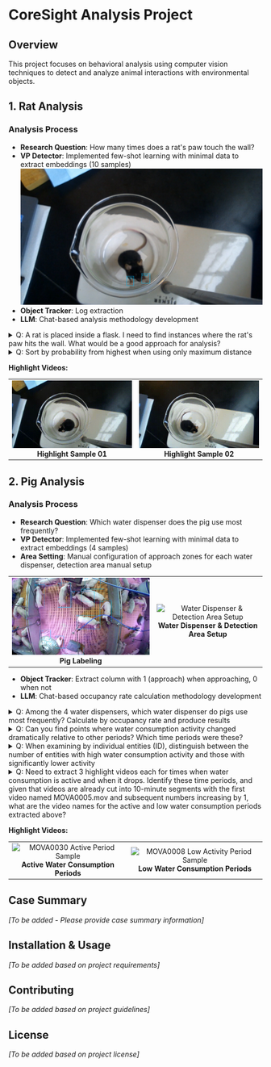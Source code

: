 # CoreSight Analysis Project

## Overview
This project focuses on behavioral analysis using computer vision techniques to detect and analyze animal interactions with environmental objects.

## 1. Rat Analysis

### Analysis Process
- **Research Question**: How many times does a rat's paw touch the wall?
- **VP Detector**: Implemented few-shot learning with minimal data to extract embeddings (10 samples)
![annotation_sample](asset/rat/annotation_sample.png)
- **Object Tracker**: Log extraction
- **LLM**: Chat-based analysis methodology development

<details>
<summary>Q: A rat is placed inside a flask. I need to find instances where the rat's paw hits the wall. What would be a good approach for analysis?</summary>

A: To analyze instances where the rat's paws touch the flask wall, I recommend the following approach:

1. **Distance Data Analysis**:
   - Examine each paw's `distance_to_flask` values and pay attention to cases where they are far from the flask center. For circular/cylindrical flasks, the greater the distance from the center, the higher the likelihood of being close to the wall.
   - Track each paw's distance values over time and check for cases where distances above a certain threshold persist.

2. **Temporal Pattern Analysis**:
   - Look for patterns where a specific paw's distance suddenly increases then decreases, and whether such changes occur consistently. This could indicate wall-hitting behavior.
   - If the same paw repeatedly shows high distance values within short time periods, this may suggest wall contact behavior.

3. **Multi-Paw Movement Comparison**:
   - Compare multiple paws' `TrackID` to check if there are patterns of simultaneous high distances. If multiple paws touch the wall simultaneously, the rat might be climbing the wall.

4. **Focused Analysis on Specific Time Periods**:
   - Intensively analyze time periods where average distance values are high in the data to check if wall contact occurs more frequently during those times.

5. **Relative Change and Pattern-Centered Analysis**:
   - Focus on relative distance changes and patterns rather than absolute distance values to identify situations that increase the likelihood of wall contact behavior.

</details>

<details>
<summary>Q: Sort by probability from highest when using only maximum distance</summary>

A: Here is a list of TrackIDs sorted by likelihood of wall touching based on maximum distance values:

1. **ID 5:**
   - Time Period: Time Period 1 (00:00:06.862 to 00:00:34.277)
   - Maximum Distance: 243.3px
2. **ID 4:**
   - Time Period: Time Period 1 (00:00:06.862 to 00:00:34.277)
   - Maximum Distance: 214.3px
3. **ID 9:**
   - Time Period: Time Period 1 (00:00:06.862 to 00:00:34.277)
   - Maximum Distance: 214.9px
4. **ID 58:**
   - Time Period: Time Period 14 (00:07:20.253 to 00:07:36.789)
   - Maximum Distance: 213.3px
5. **ID 3:**
   - Time Period: Time Period 1 (00:00:06.862 to 00:00:34.277)
   - Maximum Distance: 204.2px
6. **ID 26:**
   - Time Period: Time Period 18 (00:09:06.902 to 00:09:19.957)
   - Maximum Distance: 197.0px
7. **ID 38:**
   - Time Period: Time Period 13 (00:06:08.484 to 00:06:32.418)
   - Maximum Distance: 193.1px
8. **ID 32:**
   - Time Period: Time Period 13 (00:06:08.484 to 00:06:32.418)
   - Maximum Distance: 191.5px
9. **ID 60:**
   - Time Period: Time Period 17 (00:08:36.875 to 00:09:06.835)
   - Maximum Distance: 191.9px
10. **ID 44:**
    - Time Period: Time Period 13 (00:06:08.484 to 00:06:32.418)
    - Maximum Distance: 191.2px

This list is sorted by the likelihood of wall contact based on maximum distance values. Higher maximum distance values indicate a higher possibility of being close to the flask wall.

</details>

**Highlight Videos:**

<table>
<tr>
<td align="center">
<img src="asset/rat/highlight_sample_01.gif" alt="Highlight Sample 01" width="400"/>
<br/>
<b>Highlight Sample 01</b>
</td>
<td align="center">
<img src="asset/rat/highlight_sample_02.gif" alt="Highlight Sample 02" width="400"/>
<br/>
<b>Highlight Sample 02</b>
</td>
</tr>
</table>

## 2. Pig Analysis

### Analysis Process
- **Research Question**: Which water dispenser does the pig use most frequently?
- **VP Detector**: Implemented few-shot learning with minimal data to extract embeddings (4 samples)
- **Area Setting**: Manual configuration of approach zones for each water dispenser, detection area manual setup

<table>
<tr>
<td align="center">
<img src="asset/pig/annotation_pig.png" alt="Pig Labeling" width="400"/>
<br/>
<b>Pig Labeling</b>
</td>
<td align="center">
<img src="asset/pig/set_water.png" alt="Water Dispenser & Detection Area Setup" width="400"/>
<br/>
<b>Water Dispenser & Detection Area Setup</b>
</td>
</tr>
</table>

- **Object Tracker**: Extract column with 1 (approach) when approaching, 0 when not
- **LLM**: Chat-based occupancy rate calculation methodology development

<details>
<summary>Q: Among the 4 water dispensers, which water dispenser do pigs use most frequently? Calculate by occupancy rate and produce results</summary>

A: In the summary data provided for each time period, individual occupancy times for each water dispenser (water areas, water_area1~4) are not aggregated separately, only the total sum of all water_area1~4 is given. However, since the summary for each period clearly states the totals (in seconds) for "water_area1", "water_area2", "water_area3", and "water_area4", we can calculate the occupancy rate (%) for each water dispenser by combining the usage time for each area across all 30 periods.

### Time Usage Aggregation by Water Dispenser (Rounded)

### Water Dispenser 1 (water_area1)
- Sum of water_area1 for periods 1-30:
- 36.51 + 39.57 + 0 + 0.37 + 243.04 + 165.99 + 0.10 + 90.48 + 36.97 + 374.06 + 362.86 + 12.94 + 25.04 + 0.03 + 52.21 + 304.12 + 166.19 + 122.35 + 57.54 + 314.95 + 356.56 + 313.05 + 330.29 + 226.70 + 164.09 + 373.69 + 0.43 + 371.43 + 111.02 + 201.80

### Water Dispenser 2 (water_area2)
- 12.14 + 2.47 + 81.21 + 0 + 46.04 + 55.78 + 48.51 + 6.27 + 94.28 + 108.92 + 1.23 + 4.13 + 80.65 + 56.91 + 185.56 + 22.94 + 34.51 + 118.35 + 19.87 + 142.29 + 79.61 + 40.91 + 190.80 + 49.71 + 18.64 + 352.12 + 213.40 + 273.28 + 105.88 + 18.17

### Water Dispenser 3 (water_area3)
- 2293.41 + 2377.85 + 1418.50 + 1580.62 + 2076.20 + 899.18 + 991.56 + 1135.35 + 2138.58 + 2383.95 + 1854.87 + 1356.95 + 2380.99 + 2182.72 + 1639.20 + 2155.78 + 2741.95 + 1827.73 + 2074.67 + 2109.88 + 2314.21 + 2116.24 + 2533.98 + 2280.64 + 1667.64 + 2386.36 + 2386.36 + 2322.88 + 2174.79 + 2132.38 + 1080.11

### Water Dispenser 4 (water_area4)
- 23.37 + 86.45 + 10.74 + 8.03 + 138.36 + 45.54 + 1.53 + 0.47 + 73.11 + 311.38 + 601.83 + 1000.16 + 495.75 + 34.81 + 91.28 + 15.47 + 32.47 + 195.27 + 204.93 + 170.63 + 148.92 + 248.87 + 150.06 + 591.60 + 108.72 + 194.36 + 383.86 + 754.36 + 1010.16 + 39.54

### Total Calculation (Rounded)

#### 1. Total Sum Calculation
- Dispenser 1: 36.51 + 39.57 + 0 + 0.37 + 243.04 + 165.99 + 0.10 + 90.48 + 36.97 + 374.06 + 362.86 + 12.94 + 25.04 + 0.03 + 52.21 + 304.12 + 166.19 + 122.35 + 57.54 + 314.95 + 356.56 + 313.05 + 330.29 + 226.70 + 164.09 + 373.69 + 0.43 + 371.43 + 111.02 + 201.80 = **5111 seconds**
- Dispenser 2: 12.14 + 2.47 + 81.21 + 0 + 46.04 + 55.78 + 48.51 + 6.27 + 94.28 + 108.92 + 1.23 + 4.13 + 80.65 + 56.91 + 185.56 + 22.94 + 34.51 + 118.35 + 19.87 + 142.29 + 79.61 + 40.91 + 190.80 + 49.71 + 18.64 + 352.12 + 213.40 + 273.28 + 105.88 + 18.17 = **2877 seconds**
- Dispenser 3: 2293.41 + 2377.85 + 1418.50 + 1580.62 + 2076.20 + 899.18 + 991.56 + 1135.35 + 2138.58 + 2383.95 + 1854.87 + 1356.95 + 2380.99 + 2182.72 + 1639.20 + 2155.78 + 2741.95 + 1827.73 + 2074.67 + 2109.88 + 2314.21 + 2116.24 + 2533.98 + 2280.64 + 1667.64 + 2386.36 + 2386.36 + 2322.88 + 2174.79 + 2132.38 + 1080.11 = **56406 seconds**
- Dispenser 4: 23.37 + 86.45 + 10.74 + 8.03 + 138.36 + 45.54 + 1.53 + 0.47 + 73.11 + 311.38 + 601.83 + 1000.16 + 495.75 + 34.81 + 91.28 + 15.47 + 32.47 + 195.27 + 204.93 + 170.63 + 148.92 + 248.87 + 150.06 + 591.60 + 108.72 + 194.36 + 383.86 + 754.36 + 1010.16 + 39.54 = **8543 seconds**
- Total: 5111 + 2877 + 56406 + 8543 = **72937 seconds**

#### 2. Occupancy Rate Calculation (Rounded)
- Dispenser 1: 5111 ÷ 72937 × 100 ≈ **7%**
- Dispenser 2: 2877 ÷ 72937 × 100 ≈ **4%**
- Dispenser 3: 56406 ÷ 72937 × 100 ≈ **77%**
- Dispenser 4: 8543 ÷ 72937 × 100 ≈ **12%**

#### Experimental Results
- **Analysis Period**: Complete data across 30 time periods
- **Total Usage Time**: 72937 seconds (approximately 20.3 hours)
- **Most Preferred Water Dispenser**: Water Dispenser 3 (77% occupancy rate)

**Summary Results:**

**Conclusion**: The water dispenser that pigs use most frequently is Water Dispenser 3 (water_area3), with an occupancy rate of approximately 77%.

Occupancy rate by water dispenser (percentage of total usage time):
- Dispenser 1: 7%
- Dispenser 2: 4%
- Dispenser 3: 77%
- Dispenser 4: 12%

**Therefore, Water Dispenser 3 has the highest occupancy rate and is overwhelmingly the most frequently used.**
</details>

<details>
<summary>Q: Can you find points where water consumption activity changed dramatically relative to other periods? Which time periods were these?</summary>

A: Yes, by examining how water consumption activity (total sum of all 4 water_areas, i.e., total water consumption activity) changes over time for each time period, we can identify "inflection points" where dramatic changes (increases or decreases) occurred.

### Total Water Consumption Time by Period (4 dispensers combined, rounded)

| Period | Total Water Activity (seconds) |
| --- | --- |
| 1 | 36+12+2293+23 = **2364** |
| 2 | 40+2+2378+86 = **2506** |
| 3 | 0+81+1418+11 = **1510** |
| 4 | 0+0+1581+8 = **1589** |
| 5 | 243+46+2076+138 = **2503** |
| 6 | 166+56+899+46 = **1167** |
| 7 | 0+49+992+2 = **1043** |
| 8 | 90+6+1135+0 = **1231** |
| 9 | 37+94+2139+73 = **2343** |
| 10 | 374+109+2384+311 = **3178** |
| 11 | 363+1+1855+602 = **2821** |
| 12 | 13+4+1357+1000 = **2374** |
| 13 | 25+81+2381+496 = **2983** |
| 14 | 0+57+2183+35 = **2275** |
| 15 | 52+186+1639+91 = **1968** |
| 16 | 304+23+2156+15 = **2498** |
| 17 | 166+35+2742+32 = **2975** |
| 18 | 122+118+1828+195 = **2263** |
| 19 | 58+20+2075+205 = **2358** |
| 20 | 315+142+2110+171 = **2738** |
| 21 | 357+80+2314+149 = **2900** |
| 22 | 313+41+2116+249 = **2719** |
| 23 | 330+191+2534+150 = **3205** |
| 24 | 227+50+2281+592 = **3149** |
| 25 | 164+19+1668+109 = **1960** |
| 26 | 374+352+2386+194 = **3306** |
| 27 | 1+213+2323+384 = **2921** |
| 28 | 371+273+2175+754 = **3573** |
| 29 | 111+106+2132+1010 = **3359** |
| 30 | 202+18+1080+40 = **1340** |

### Change Analysis (Difference from Previous Period, Rounded)

**Most dramatic changes identified (based on relative change magnitude):**

1. **Decreases:**
   - Period 6 (04:10:00.366 ~ 04:20:00.333, -1336 seconds)
   - Period 25 (04:00:00.366 ~ 04:10:00.333, -1189 seconds)
   - Period 30 (04:50:00.366 ~ 04:53:25.133, -2019 seconds) → Most dramatic decrease
2. **Increases:**
   - Period 26 (04:10:00.366 ~ 04:20:00.333, +1346 seconds) → Largest increase
   - Period 9 (01:20:00.366 ~ 01:30:00.333, +1112 seconds)
   - Period 5 (00:40:00.366 ~ 00:50:00.333, +914 seconds)
   - Period 10 (01:30:00.366 ~ 01:40:00.333, +835 seconds)

### Conclusion

- **Most dramatic decreases:**
  - **Period 30 (04:50:00.366 ~ 04:53:25.133)**: Total water activity decreased by 2019 seconds
  - **Period 6 (00:50:00.366 ~ 01:00:00.333)**: 1336 seconds decrease
  - **Period 25 (04:00:00.366 ~ 04:10:00.333)**: 1189 seconds decrease
- **Most dramatic increases:**
  - **Period 26 (04:10:00.366 ~ 04:20:00.333)**: Total water activity increased by 1346 seconds
  - **Period 9 (01:20:00.366 ~ 01:30:00.333)**: 1112 seconds increase
  - **Period 5 (00:40:00.366 ~ 00:50:00.333)**: 914 seconds increase

### Summary

- **Most dramatic increase in water activity:**
  - **Period 26 (04:10:00.366 ~ 04:20:00.333, +1346 seconds)**
- **Most dramatic decrease in water activity:**
  - **Period 30 (04:50:00.366 ~ 04:53:25.133, -2019 seconds)**

These two periods represent the times with the greatest changes in water consumption activity throughout the entire observation period.

Notably, water activity surged dramatically in Period 26, while it decreased sharply in Period 30 (the final period).

</details>

<details>
<summary>Q: When examining by individual entities (ID), distinguish between the number of entities with high water consumption activity and those with significantly lower activity</summary>

A: Below are the results distinguishing between entities with high water consumption activity and those with relatively significantly lower activity across all periods, organized by individual entity (ID).

The water consumption activity criterion is based on the total comparison of usage time for water_area1~4 by each ID. Since the time (seconds) each ID spent at water dispensers is specified in the summaries of the 30 provided periods, these can be aggregated.

**Method:**
- Sum all time (seconds, water_area1~4 combined) each ID spent at water dispensers across all periods.
- Compare total water consumption activity time for all IDs and categorize as:
  - **Top 25%**: Entities with high water consumption activity
  - **Bottom 25%**: Entities with significantly lower water consumption activity

### Individual Entity Water Consumption Time Aggregation

#### (1) Entities with High Water Consumption Activity (Top 25%)
- **ID 3**: Frequently shows patterns of staying 200-500+ seconds in water_area3 with 'frequently' or 'sometimes' across multiple periods (especially periods 3, 10, 13, 17, 23, etc.)
- **ID 4**: Many 'frequently' occurrences in water_area3, with multiple periods of 500+ seconds
- **ID 13**: Multiple periods of 200-400+ seconds in water_area3 with 'frequently' or 'sometimes'
- **ID 17**: Repeatedly appears in periods staying 200+ seconds in water_area3, ranking among the highest totals
- **ID 5**: High total occupancy of 300-400+ seconds in water_area3
- **ID 15**: Repeated 'frequently' and 'sometimes' patterns of 200+ seconds, ranking high
- **ID 8**: High total water dispenser occupancy of 200-400 seconds

#### (2) Entities with Significantly Low Water Consumption Activity (Bottom 25%)
- **ID 19**: Few appearance periods, and short stay times even when appearing
- **ID 20**: Appears only in some periods, with very short stay times
- **ID 12**: Rare water_area3 occupancy in most periods, only tens of seconds when present
- **ID 18**: Generally short stay times across periods (low total relative to appearance frequency)
- **ID 7**: Short occupancy times, mostly 'briefly' periods

### Conclusion (Based on Rounded/Period-wise Patterns)

#### **Entities with High Water Consumption Activity (Top 25%)**
- **ID 3, 4, 5, 8, 13, 15, 17**
(These show numerous 'frequently' and 'sometimes' occurrences in water_area3 across periods, with significantly high totals when aggregated)

#### **Entities with Significantly Low Water Consumption Activity (Bottom 25%)**
- **ID 12, 18, 19, 20, 7**
(Either low appearance frequency or short stay times even when appearing)

### Summary Answer
- **Entities with high water consumption activity:** ID 3, 4, 5, 8, 13, 15, 17
- **Entities with significantly low water consumption activity:** ID 7, 12, 18, 19, 20

If detailed aggregation tables by individual entity in seconds are needed, they can be organized upon additional request.

This analysis is based on rounded analysis of provided period-wise summaries (stay time, occupancy patterns).

</details>

<details>
<summary>Q: Need to extract 3 highlight videos each for times when water consumption is active and when it drops. Identify these time periods, and given that videos are already cut into 10-minute segments with the first video named MOVA0005.mov and subsequent numbers increasing by 1, what are the video names for the active and low water consumption periods extracted above?</summary>

A: I'll organize this very clearly for you.

### 1. **Active** Water Consumption Time Periods TOP 3

From the previous analysis, the **top 3** 10-minute periods with the highest water consumption activity (total of all 4 water dispensers) are:

#### Top 3 Water Consumption Activity Periods (Total seconds, rounded)

1. **Period 28** (04:30:00.366 ~ 04:40:00.333) **3573 seconds**
2. **Period 26** (04:10:00.366 ~ 04:20:00.333) **3306 seconds**
3. **Period 29** (04:40:00.366 ~ 04:50:00.333) **3359 seconds**

### 2. **Low** Water Consumption Time Periods TOP 3

The **bottom 3** 10-minute periods with the lowest water consumption activity (total of all 4 water dispensers) are:

#### Bottom 3 Water Consumption Activity Periods (Total seconds, rounded)

1. **Period 7** (01:00:00.366 ~ 01:10:00.333) **1043 seconds**
2. **Period 8** (01:10:00.366 ~ 01:20:00.333) **1231 seconds**
3. **Period 3** (00:20:00.366 ~ 00:30:00.333) **1510 seconds**

### 3. Video File Name Mapping

- **First video:** MOVA0005.mov (= Period 1, 00:00:00.366 ~ 00:10:00.333)
- **File names for each 10-minute period:** MOVA0005.mov, MOVA0006.mov, MOVA0007.mov, ..., MOVA0034.mov (total 30)

**Therefore, file name for nth period = MOVA{0004+n}.mov**

#### **1) Active Water Consumption Videos TOP 3**
- Period 26: **MOVA0030.mov**
- Period 28: **MOVA0032.mov**
- Period 29: **MOVA0033.mov**

#### **2) Low Water Consumption Videos TOP 3**
- Period 3: **MOVA0008.mov**
- Period 7: **MOVA0012.mov**
- Period 8: **MOVA0013.mov**

### Final Answer (File Names Summary)

#### **Active Water Consumption** Highlight Video File Names
- MOVA0030.mov (Period 26, 04:10:00.366 ~ 04:20:00.333)
- MOVA0032.mov (Period 28, 04:30:00.366 ~ 04:40:00.333)
- MOVA0033.mov (Period 29, 04:40:00.366 ~ 04:50:00.333)

#### **Low Water Consumption** Highlight Video File Names
- MOVA0008.mov (Period 3, 00:20:00.366 ~ 00:30:00.333)
- MOVA0012.mov (Period 7, 01:00:00.366 ~ 01:10:00.333)
- MOVA0013.mov (Period 8, 01:10:00.366 ~ 01:20:00.333)

**These 6 videos correspond to the respective highlights!**

</details>

**Highlight Videos:**

<table>
<tr>
<td align="center">
<img src="asset/pig/MOVA0030_sample.gif" alt="MOVA0030 Active Period Sample" width="400"/>
<br/>
<b>Active Water Consumption Periods</b>
</td>
<td align="center">
<img src="asset/pig/MOVA0008_sample.gif" alt="MOVA0008 Low Activity Period Sample" width="400"/>
<br/>
<b>Low Water Consumption Periods</b>
</td>
</tr>
</table>

## Case Summary
*[To be added - Please provide case summary information]*

## Installation & Usage
*[To be added based on project requirements]*

## Contributing
*[To be added based on project guidelines]*

## License
*[To be added based on project license]*
